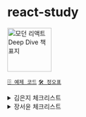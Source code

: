 # react-study

<img width="100" src="https://github.com/publdaze/react-study/assets/78250089/e0458bee-87e8-47e9-ad91-a6ec47902a7b" alt="모던 리액트 Deep Dive 책 표지"/>

[`🗄️ 예제 코드`](https://github.com/wikibook/react-deep-dive-example) [`🛠️ 정오표`](https://wikibook.co.kr/react-deep-dive/#errata)

<details>
<summary>김은지 체크리스트</summary>
<div markdown="1">

| 정리 | Ch                                                      |  1  |  2  |  3  |  4  |  5  |  6  |  7  |  8  |
| :--: | ------------------------------------------------------- | :-: | :-: | :-: | :-: | :-: | :-: | :-: | :-: |
| ` `  | 00장 들어가며                                           | ` ` | ` ` |  -  |  -  |  -  |  -  |  -  |  -  |
| ` `  | 01장 리액트 개발을 위해 꼭 알아야 할 자바스크립트       | ` ` | ` ` | ` ` | ` ` | ` ` | ` ` | ` ` |  -  |
| ` `  | 02장 리액트 핵심 요소 깊게 살펴보기                     | ` ` | ` ` | ` ` | ` ` | ` ` |  -  |  -  |  -  |
| ` `  | 03장 리액트 훅 깊게 살펴보기                            | ` ` | ` ` |  -  |  -  |  -  |  -  |  -  |  -  |
| ` `  | 04장 서버 사이드 렌더링                                 | ` ` | ` ` | ` ` |  -  |  -  |  -  |  -  |  -  |
| ` `  | 05장 리액트와 상태 관리 라이브러리                      | ` ` | ` ` |  -  |  -  |  -  |  -  |  -  |  -  |
| ` `  | 06장 리액트 개발 도구로 디버깅하기                      | ` ` | ` ` | ` ` | ` ` |  -  |  -  |  -  |  -  |
| ` `  | 07장 크롬 개발자 도구를 활용한 애플리케이션 분석        | ` ` | ` ` | ` ` | ` ` | ` ` | ` ` | ` ` |  -  |
| ` `  | 08장 좋은 리액트 코드 작성을 위한 환경 구축하기         | ` ` | ` ` |  -  |  -  |  -  |  -  |  -  |  -  |
| ` `  | 09장 모던 리액트 개발 도구로 개발 및 배포 환경 구축하기 | ` ` | ` ` | ` ` | ` ` |  -  |  -  |  -  |  -  |
| ` `  | 10장 리액트 17과 18의 변경 사항 살펴보기                | ` ` | ` ` |  -  |  -  |  -  |  -  |  -  |  -  |
| ` `  | 11장 Next.js 13과 리액트 18                             | ` ` | ` ` | ` ` | ` ` | ` ` | ` ` | ` ` | ` ` |
| ` `  | 12장 모든 웹 개발자가 관심을 가져야 할 핵심 웹 지표     | ` ` | ` ` | ` ` | ` ` | ` ` | ` ` |  -  |  -  |
| ` `  | 13장 웹페이지의 성능을 측정하는 다양한 방법             | ` ` | ` ` | ` ` | ` ` | ` ` |  -  |  -  |  -  |
| ` `  | 14장 웹사이트 보안을 위한 리액트와 웹페이지 보안 이슈   | ` ` | ` ` | ` ` | ` ` | ` ` | ` ` | ` ` |  -  |
| ` `  | 15장 마치며                                             | ` ` | ` ` |  -  |  -  |  -  |  -  |  -  |  -  |

</div>
</details>

<details>
<summary>장서윤 체크리스트</summary>
<div markdown="1">

| 정리 | Ch                                                      |  1  |  2  |  3  |  4  |  5  |  6  |  7  |  8  |
| :--: | ------------------------------------------------------- | :-: | :-: | :-: | :-: | :-: | :-: | :-: | :-: |
| ` `  | 00장 들어가며                                           | ` ` | ` ` |  -  |  -  |  -  |  -  |  -  |  -  |
| ` `  | 01장 리액트 개발을 위해 꼭 알아야 할 자바스크립트       | ` ` | ` ` | ` ` | ` ` | ` ` | ` ` | ` ` |  -  |
| ` `  | 02장 리액트 핵심 요소 깊게 살펴보기                     | ` ` | ` ` | ` ` | ` ` | ` ` |  -  |  -  |  -  |
| ` `  | 03장 리액트 훅 깊게 살펴보기                            | ` ` | ` ` |  -  |  -  |  -  |  -  |  -  |  -  |
| ` `  | 04장 서버 사이드 렌더링                                 | ` ` | ` ` | ` ` |  -  |  -  |  -  |  -  |  -  |
| ` `  | 05장 리액트와 상태 관리 라이브러리                      | ` ` | ` ` |  -  |  -  |  -  |  -  |  -  |  -  |
| ` `  | 06장 리액트 개발 도구로 디버깅하기                      | ` ` | ` ` | ` ` | ` ` |  -  |  -  |  -  |  -  |
| ` `  | 07장 크롬 개발자 도구를 활용한 애플리케이션 분석        | ` ` | ` ` | ` ` | ` ` | ` ` | ` ` | ` ` |  -  |
| ` `  | 08장 좋은 리액트 코드 작성을 위한 환경 구축하기         | ` ` | ` ` |  -  |  -  |  -  |  -  |  -  |  -  |
| ` `  | 09장 모던 리액트 개발 도구로 개발 및 배포 환경 구축하기 | ` ` | ` ` | ` ` | ` ` |  -  |  -  |  -  |  -  |
| ` `  | 10장 리액트 17과 18의 변경 사항 살펴보기                | ` ` | ` ` |  -  |  -  |  -  |  -  |  -  |  -  |
| ` `  | 11장 Next.js 13과 리액트 18                             | ` ` | ` ` | ` ` | ` ` | ` ` | ` ` | ` ` | ` ` |
| ` `  | 12장 모든 웹 개발자가 관심을 가져야 할 핵심 웹 지표     | ` ` | ` ` | ` ` | ` ` | ` ` | ` ` |  -  |  -  |
| ` `  | 13장 웹페이지의 성능을 측정하는 다양한 방법             | ` ` | ` ` | ` ` | ` ` | ` ` |  -  |  -  |  -  |
| ` `  | 14장 웹사이트 보안을 위한 리액트와 웹페이지 보안 이슈   | ` ` | ` ` | ` ` | ` ` | ` ` | ` ` | ` ` |  -  |
| ` `  | 15장 마치며                                             | ` ` | ` ` |  -  |  -  |  -  |  -  |  -  |  -  |

</div>
</details>
